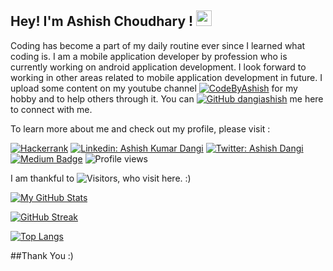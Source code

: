 ## Hey! I'm Ashish Choudhary ! <img src="https://media.giphy.com/media/hvRJCLFzcasrR4ia7z/giphy.gif" width="25px">
Coding has become a part of my daily routine ever since I learned what coding is. I am a mobile application developer by profession who is currently working on android application development. I look forward to working in other areas related to mobile application development in future. 
I upload some content on my youtube channel [![CodeByAshish](https://img.shields.io/youtube/channel/subscribers/UCfkmMd-U1dJxsOurxkUp-tw?label=CodeByAshish&style=social)](https://www.youtube.com/codebyashish) for my hobby and to help others through it. You can [![GitHub dangiashish](https://img.shields.io/github/followers/dangiashish?label=follow&style=social)](https://github.com/dangiashish) me here to connect with me.

To learn more about me and check out my profile, please visit :

[![Hackerrank](https://img.shields.io/badge/-Hackerrank-black?style=social&logo=Hackerrank)](https://www.hackerrank.com/ashishdangi96?tab=topactivity)
[![Linkedin: Ashish Kumar Dangi](https://img.shields.io/badge/Ashish%20Kumar%20Dangi-blue?style=flat-square&logo=Linkedin&logoColor=white&link=https://www.linkedin.com/in/ashishkumardangi/)](https://www.linkedin.com/in/ashishkumardangi/)
[![Twitter: Ashish Dangi](https://img.shields.io/twitter/follow/ashishdangi369?style=social)](https://twitter.com/ashishdangi369)
[![Medium Badge](https://img.shields.io/badge/-@Ashish%20Dangi-black?style=flat-square&labelColor=000000&logo=Medium&link=https://medium.com/@ashishdangi)](https://medium.com/@ashishdangi)
![Profile views](https://gpvc.arturio.dev/dangiashish)  

I am thankful to ![Visitors](https://visitor-badge.glitch.me/badge?page_id=dangiashish&left_color=gray&right_color=blue), who visit here. :)

[![My GitHub Stats](https://github-readme-stats.vercel.app/api?username=dangiashish&hide=issues&count_private=true&show_icons=true&theme=light)](https://github.com/dangiashish/github-readme-stats)

[![GitHub Streak](https://github-readme-streak-stats.herokuapp.com?user=dangiashish&theme=flag-india&date_format=j%20M%5B%20Y%5D)](https://git.io/streak-stats)

[![Top Langs](https://github-readme-stats.vercel.app/api/top-langs/?username=dangiashish&layout=compact&theme=light)](https://github.com/dangiashish/github-readme-stats)

##Thank You :)

<!--
**DangiAshish/DangiAshish** is a ✨ _special_ ✨ repository because its `README.md` (this file) appears on your GitHub profile.

Here are some ideas to get you started:
- 🔭 I’m currently working on
- 🌱 I’m currently learning ...
- 👯 I’m looking to collaborate on ...
- 🤔 I’m looking for help with ...
- 💬 Ask me about ...
- 📫 How to reach me: ...
- 😄 Pronouns: ...
- ⚡ Fun fact: ...
-->
